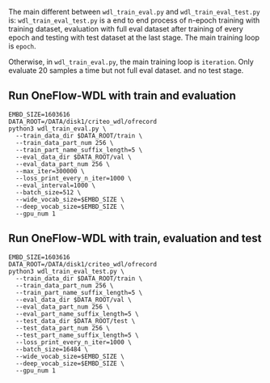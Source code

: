 The main different between `wdl_train_eval.py` and `wdl_train_eval_test.py` is:
`wdl_train_eval_test.py` is a end to end process of n-epoch training with training dataset, evaluation with full eval dataset after training of every epoch and testing with test dataset at the last stage. The main training loop is `epoch`.

Otherwise, in `wdl_train_eval.py`, the main training loop is `iteration`. Only evaluate 20 samples a time but not full eval dataset. and no test stage.

## Run OneFlow-WDL with train and evaluation
```
EMBD_SIZE=1603616 
DATA_ROOT=/DATA/disk1/criteo_wdl/ofrecord
python3 wdl_train_eval.py \
  --train_data_dir $DATA_ROOT/train \
  --train_data_part_num 256 \
  --train_part_name_suffix_length=5 \
  --eval_data_dir $DATA_ROOT/val \
  --eval_data_part_num 256 \
  --max_iter=300000 \
  --loss_print_every_n_iter=1000 \
  --eval_interval=1000 \
  --batch_size=512 \
  --wide_vocab_size=$EMBD_SIZE \
  --deep_vocab_size=$EMBD_SIZE \
  --gpu_num 1
```

## Run OneFlow-WDL with train, evaluation and test 
```
EMBD_SIZE=1603616 
DATA_ROOT=/DATA/disk1/criteo_wdl/ofrecord
python3 wdl_train_eval_test.py \
  --train_data_dir $DATA_ROOT/train \
  --train_data_part_num 256 \
  --train_part_name_suffix_length=5 \
  --eval_data_dir $DATA_ROOT/val \
  --eval_data_part_num 256 \
  --eval_part_name_suffix_length=5 \
  --test_data_dir $DATA_ROOT/test \
  --test_data_part_num 256 \
  --test_part_name_suffix_length=5 \
  --loss_print_every_n_iter=1000 \
  --batch_size=16484 \
  --wide_vocab_size=$EMBD_SIZE \
  --deep_vocab_size=$EMBD_SIZE \
  --gpu_num 1
```

